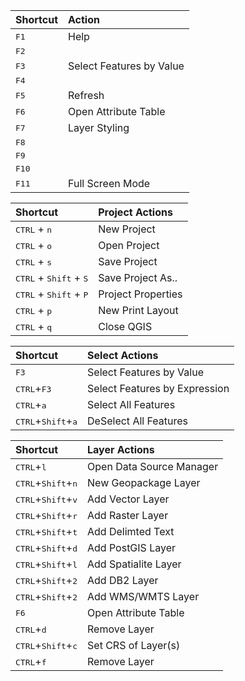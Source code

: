 | Shortcut                                         | Action                    |  
|:-------------------------------------------------|:--------------------------|  
| <kbd>F1</kbd>                                    |Help                       |  
| <kbd>F2</kbd>                                    |                           |  
| <kbd>F3</kbd>                                    |Select Features by Value   |  
| <kbd>F4</kbd>                                    |                           |  
| <kbd>F5</kbd>                                    |Refresh                    |  
| <kbd>F6</kbd>                                    |Open Attribute Table       |  
| <kbd>F7</kbd>                                    |Layer Styling              |  
| <kbd>F8</kbd>                                    |                           |
| <kbd>F9</kbd>                                    |                           |
| <kbd>F10</kbd>                                   |                           |
| <kbd>F11</kbd>                                   |Full Screen Mode           |

| Shortcut                                          | Project Actions    |
|:--------------------------------------------------|:-------------------|
| <kbd>CTRL</kbd> + <kbd>n</kbd>                    | New Project        |
| <kbd>CTRL</kbd> + <kbd>o</kbd>                    | Open Project       |
| <kbd>CTRL</kbd> + <kbd>s</kbd>                    | Save Project       |
| <kbd>CTRL</kbd> + <kbd>Shift</kbd> + <kbd>S</kbd> | Save Project As..  |
| <kbd>CTRL</kbd> + <kbd>Shift</kbd> + <kbd>P</kbd> | Project Properties |
| <kbd>CTRL</kbd> + <kbd>p</kbd>                    | New Print Layout   |
| <kbd>CTRL</kbd> + <kbd>q</kbd>                    | Close QGIS         |

| Shortcut                                          | Select Actions                 |
|:--------------------------------------------------|:-------------------------------|
| <kbd>F3</kbd>                                     |Select Features by Value        |  
| <kbd>CTRL</kbd>+<kbd>F3</kbd>                     |Select Features by Expression   |  
| <kbd>CTRL</kbd>+<kbd>a</kbd>                      |Select All Features             |  
| <kbd>CTRL</kbd>+<kbd>Shift</kbd>+<kbd>a</kbd>     |DeSelect All Features           |  

| Shortcut                                          | Layer Actions                  |
|:--------------------------------------------------|:-------------------------------|
| <kbd>CTRL</kbd>+<kbd>l</kbd>                      |Open Data Source Manager        |	
| <kbd>CTRL</kbd>+<kbd>Shift</kbd>+<kbd>n</kbd>     |New Geopackage Layer            |	
| <kbd>CTRL</kbd>+<kbd>Shift</kbd>+<kbd>v</kbd>     |Add Vector Layer                |	
| <kbd>CTRL</kbd>+<kbd>Shift</kbd>+<kbd>r</kbd>     |Add Raster Layer                |              |	
| <kbd>CTRL</kbd>+<kbd>Shift</kbd>+<kbd>t</kbd>     |Add Delimted Text               |	
| <kbd>CTRL</kbd>+<kbd>Shift</kbd>+<kbd>d</kbd>     |Add PostGIS Layer               |	
| <kbd>CTRL</kbd>+<kbd>Shift</kbd>+<kbd>l</kbd>     |Add Spatialite Layer            |	
| <kbd>CTRL</kbd>+<kbd>Shift</kbd>+<kbd>2</kbd>     |Add DB2 Layer                   |	
| <kbd>CTRL</kbd>+<kbd>Shift</kbd>+<kbd>2</kbd>     |Add WMS/WMTS Layer              |	
| <kbd>F6</kbd>                                     |Open Attribute Table            |	
| <kbd>CTRL</kbd>+<kbd>d</kbd>                      |Remove Layer                    |	
| <kbd>CTRL</kbd>+<kbd>Shift</kbd>+<kbd>c</kbd>     |Set CRS of Layer(s)             |	
| <kbd>CTRL</kbd>+<kbd>f</kbd>                      |Remove Layer                    |	
